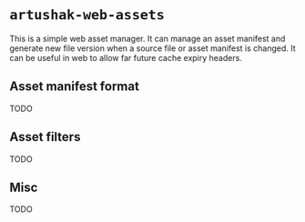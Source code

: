# `artushak-web-assets`

This is a simple web asset manager. It can manage an asset manifest and generate new file version when a source file or asset manifest is changed. It can be useful in web to allow far future cache expiry headers.

## Asset manifest format

TODO

## Asset filters

TODO

## Misc

TODO
